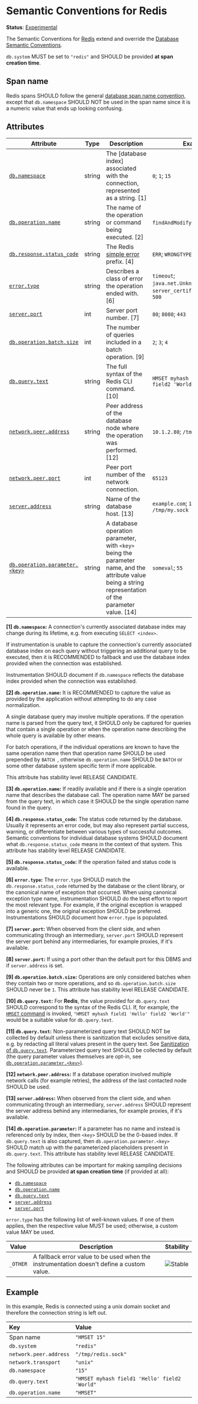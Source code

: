 <!--- Hugo front matter used to generate the website version of this page:
linkTitle: Redis
--->

# Semantic Conventions for Redis

**Status**: [Experimental][DocumentStatus]

The Semantic Conventions for [Redis](https://redis.com/) extend and override the [Database Semantic Conventions](database-spans.md).

`db.system` MUST be set to `"redis"` and SHOULD be provided **at span creation time**.

## Span name

Redis spans SHOULD follow the general [database span name convention](./database-spans.md#name),
except that `db.namespace` SHOULD NOT be used in the span name since it is a numeric value that ends up
looking confusing.

## Attributes

<!-- semconv span.db.redis.client -->
<!-- NOTE: THIS TEXT IS AUTOGENERATED. DO NOT EDIT BY HAND. -->
<!-- see templates/registry/markdown/snippet.md.j2 -->
<!-- prettier-ignore-start -->
<!-- markdownlint-capture -->
<!-- markdownlint-disable -->

| Attribute  | Type | Description  | Examples  | [Requirement Level](https://opentelemetry.io/docs/specs/semconv/general/attribute-requirement-level/) | Stability |
|---|---|---|---|---|---|
| [`db.namespace`](/docs/attributes-registry/db.md) | string | The [database index] associated with the connection, represented as a string. [1] | `0`; `1`; `15` | `Conditionally Required` If and only if it can be captured reliably. | ![Experimental](https://img.shields.io/badge/-experimental-blue) |
| [`db.operation.name`](/docs/attributes-registry/db.md) | string | The name of the operation or command being executed. [2] | `findAndModify`; `HMSET`; `SELECT` | `Conditionally Required` [3] | ![Experimental](https://img.shields.io/badge/-experimental-blue) |
| [`db.response.status_code`](/docs/attributes-registry/db.md) | string | The Redis [simple error](https://redis.io/docs/latest/develop/reference/protocol-spec/#simple-errors) prefix. [4] | `ERR`; `WRONGTYPE`; `CLUSTERDOWN` | `Conditionally Required` [5] | ![Experimental](https://img.shields.io/badge/-experimental-blue) |
| [`error.type`](/docs/attributes-registry/error.md) | string | Describes a class of error the operation ended with. [6] | `timeout`; `java.net.UnknownHostException`; `server_certificate_invalid`; `500` | `Conditionally Required` If and only if the operation failed. | ![Stable](https://img.shields.io/badge/-stable-lightgreen) |
| [`server.port`](/docs/attributes-registry/server.md) | int | Server port number. [7] | `80`; `8080`; `443` | `Conditionally Required` [8] | ![Stable](https://img.shields.io/badge/-stable-lightgreen) |
| [`db.operation.batch.size`](/docs/attributes-registry/db.md) | int | The number of queries included in a batch operation. [9] | `2`; `3`; `4` | `Recommended` | ![Experimental](https://img.shields.io/badge/-experimental-blue) |
| [`db.query.text`](/docs/attributes-registry/db.md) | string | The full syntax of the Redis CLI command. [10] | `HMSET myhash field1 'Hello' field2 'World'` | `Recommended` [11] | ![Experimental](https://img.shields.io/badge/-experimental-blue) |
| [`network.peer.address`](/docs/attributes-registry/network.md) | string | Peer address of the database node where the operation was performed. [12] | `10.1.2.80`; `/tmp/my.sock` | `Recommended` | ![Stable](https://img.shields.io/badge/-stable-lightgreen) |
| [`network.peer.port`](/docs/attributes-registry/network.md) | int | Peer port number of the network connection. | `65123` | `Recommended` if and only if `network.peer.address` is set. | ![Stable](https://img.shields.io/badge/-stable-lightgreen) |
| [`server.address`](/docs/attributes-registry/server.md) | string | Name of the database host. [13] | `example.com`; `10.1.2.80`; `/tmp/my.sock` | `Recommended` | ![Stable](https://img.shields.io/badge/-stable-lightgreen) |
| [`db.operation.parameter.<key>`](/docs/attributes-registry/db.md) | string | A database operation parameter, with `<key>` being the parameter name, and the attribute value being a string representation of the parameter value. [14] | `someval`; `55` | `Opt-In` | ![Experimental](https://img.shields.io/badge/-experimental-blue) |

**[1] `db.namespace`:** A connection's currently associated database index may change during its lifetime, e.g. from executing `SELECT <index>`.

If instrumentation is unable to capture the connection's currently associated database index on each query
without triggering an additional query to be executed,
then it is RECOMMENDED to fallback and use the database index provided when the connection was established.

Instrumentation SHOULD document if `db.namespace` reflects the database index provided when the connection was established.

**[2] `db.operation.name`:** It is RECOMMENDED to capture the value as provided by the application
without attempting to do any case normalization.

A single database query may involve multiple operations. If the operation
name is parsed from the query text, it SHOULD only be captured for queries that
contain a single operation or when the operation name describing the
whole query is available by other means.

For batch operations, if the individual operations are known to have the same operation name
then that operation name SHOULD be used prepended by `BATCH `,
otherwise `db.operation.name` SHOULD be `BATCH` or some other database
system specific term if more applicable.

This attribute has stability level RELEASE CANDIDATE.

**[3] `db.operation.name`:** If readily available and if there is a single operation name that describes the database call. The operation name MAY be parsed from the query text, in which case it SHOULD be the single operation name found in the query.

**[4] `db.response.status_code`:** The status code returned by the database. Usually it represents an error code, but may also represent partial success, warning, or differentiate between various types of successful outcomes.
Semantic conventions for individual database systems SHOULD document what `db.response.status_code` means in the context of that system.
This attribute has stability level RELEASE CANDIDATE.

**[5] `db.response.status_code`:** If the operation failed and status code is available.

**[6] `error.type`:** The `error.type` SHOULD match the `db.response.status_code` returned by the database or the client library, or the canonical name of exception that occurred.
When using canonical exception type name, instrumentation SHOULD do the best effort to report the most relevant type. For example, if the original exception is wrapped into a generic one, the original exception SHOULD be preferred.
Instrumentations SHOULD document how `error.type` is populated.

**[7] `server.port`:** When observed from the client side, and when communicating through an intermediary, `server.port` SHOULD represent the server port behind any intermediaries, for example proxies, if it's available.

**[8] `server.port`:** If using a port other than the default port for this DBMS and if `server.address` is set.

**[9] `db.operation.batch.size`:** Operations are only considered batches when they contain two or more operations, and so `db.operation.batch.size` SHOULD never be `1`.
This attribute has stability level RELEASE CANDIDATE.

**[10] `db.query.text`:** For **Redis**, the value provided for `db.query.text` SHOULD correspond to the syntax of the Redis CLI. If, for example, the [`HMSET` command](https://redis.io/commands/hmset) is invoked, `"HMSET myhash field1 'Hello' field2 'World'"` would be a suitable value for `db.query.text`.

**[11] `db.query.text`:** Non-parameterized query text SHOULD NOT be collected by default unless there is sanitization that excludes sensitive data, e.g. by redacting all literal values present in the query text.
See [Sanitization of `db.query.text`](../../docs/database/database-spans.md#sanitization-of-dbquerytext).
Parameterized query text SHOULD be collected by default (the query parameter values themselves are opt-in, see [`db.operation.parameter.<key>`](../../docs/attributes-registry/db.md)).

**[12] `network.peer.address`:** If a database operation involved multiple network calls (for example retries), the address of the last contacted node SHOULD be used.

**[13] `server.address`:** When observed from the client side, and when communicating through an intermediary, `server.address` SHOULD represent the server address behind any intermediaries, for example proxies, if it's available.

**[14] `db.operation.parameter`:** If a parameter has no name and instead is referenced only by index, then `<key>` SHOULD be the 0-based index.
If `db.query.text` is also captured, then `db.operation.parameter.<key>` SHOULD match up with the parameterized placeholders present in `db.query.text`.
This attribute has stability level RELEASE CANDIDATE.

The following attributes can be important for making sampling decisions
and SHOULD be provided **at span creation time** (if provided at all):

* [`db.namespace`](/docs/attributes-registry/db.md)
* [`db.operation.name`](/docs/attributes-registry/db.md)
* [`db.query.text`](/docs/attributes-registry/db.md)
* [`server.address`](/docs/attributes-registry/server.md)
* [`server.port`](/docs/attributes-registry/server.md)

`error.type` has the following list of well-known values. If one of them applies, then the respective value MUST be used; otherwise, a custom value MAY be used.

| Value  | Description | Stability |
|---|---|---|
| `_OTHER` | A fallback error value to be used when the instrumentation doesn't define a custom value. | ![Stable](https://img.shields.io/badge/-stable-lightgreen) |

<!-- markdownlint-restore -->
<!-- prettier-ignore-end -->
<!-- END AUTOGENERATED TEXT -->
<!-- endsemconv -->

## Example

In this example, Redis is connected using a unix domain socket and therefore the connection string is left out.

| Key                       | Value |
|:--------------------------| :-------------------------------------------- |
| Span name                 | `"HMSET 15"` |
| `db.system`               | `"redis"` |
| `network.peer.address`    | `"/tmp/redis.sock"` |
| `network.transport`       | `"unix"` |
| `db.namespace`            | `"15"` |
| `db.query.text`           | `"HMSET myhash field1 'Hello' field2 'World"` |
| `db.operation.name`       | `"HMSET"` |

[DocumentStatus]: https://opentelemetry.io/docs/specs/otel/document-status
